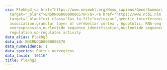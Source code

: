 ```yaml
---
csv: Plekhg3,<a href="https://www.ensembl.org/Homo_sapiens/Gene/Summary?db=core;g=ENSRNOG00000006570"
  target="_blank">ENSRNOG00000006570</a>,<a href="https://www.ncbi.nlm.nih.gov/pubmed/30467350"
  target="_blank"><i class="fas fa-file"></i></a>",genetic interference,functional
  association,granular layer of cerebellar cortex , Apoptotic, RNA-seq assay, hsf-1
  overexpression,nucleotide sequence identification,nucleotide sequence identification,transcriptional
  regulation,up-regulates activity
data_alias: Plekhg3
data_id: ENSRNOG00000006570
data_numevidence: 1
data_species: Rattus norvegicus
data_taxid: '10116'
title: Plekhg3
---
```

